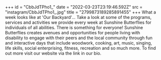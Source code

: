 +++
id = "CbbJdTPho1_"
date = "2022-03-23T23:19:46.592Z"
src = "instagram/CbbJdTPho1_.jpg"
title = "2799873189285891455"
+++
What a week looks like at 'Our Backyard'... Take a look at some of the programs, services and activities we provide every week at Sunshine Butterflies for individuals of all abilities. There is something for everyone! Sunshine Butterflies creates avenues and opportunities for people living with disability to engage with their peers and the local community through fun and interactive days that include woodwork, cooking, art, music, singing, life skills, social enterprising, fitness, recreation and so much more. To find out more visit our website via the link in our bio.